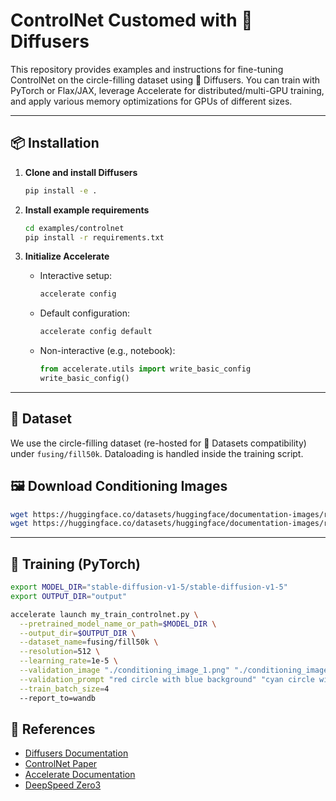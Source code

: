 <!---
Copyright 2022 - The HuggingFace Team. All rights reserved.

Licensed under the Apache License, Version 2.0 (the "License");
you may not use this file except in compliance with the License.
You may obtain a copy of the License at

    http://www.apache.org/licenses/LICENSE-2.0

Unless required by applicable law or agreed to in writing, software
distributed under the License is distributed on an "AS IS" BASIS,
WITHOUT WARRANTIES OR CONDITIONS OF ANY KIND, either express or implied.
See the License for the specific language governing permissions and
limitations under the License.
-->
# **ControlNet Customed with 🤗 Diffusers**

This repository provides examples and instructions for fine-tuning ControlNet on the circle-filling dataset using 🤗 Diffusers. You can train with PyTorch or Flax/JAX, leverage Accelerate for distributed/multi-GPU training, and apply various memory optimizations for GPUs of different sizes.

---

## 📦 Installation

1. **Clone and install Diffusers**

   ```bash
   pip install -e .
   ```
2. **Install example requirements**

   ```bash
   cd examples/controlnet
   pip install -r requirements.txt
   ```
3. **Initialize Accelerate**

   * Interactive setup:

     ```bash
     accelerate config
     ```
   * Default configuration:

     ```bash
     accelerate config default
     ```
   * Non-interactive (e.g., notebook):

     ```python
     from accelerate.utils import write_basic_config
     write_basic_config()
     ```

---

## 📂 Dataset

We use the circle-filling dataset (re-hosted for 🤗 Datasets compatibility) under `fusing/fill50k`. Dataloading is handled inside the training script.

## 🖼️ Download Conditioning Images

```bash
wget https://huggingface.co/datasets/huggingface/documentation-images/resolve/main/diffusers/controlnet_training/conditioning_image_1.png
wget https://huggingface.co/datasets/huggingface/documentation-images/resolve/main/diffusers/controlnet_training/conditioning_image_2.png
```

---

## 🚀 Training (PyTorch)

```bash
export MODEL_DIR="stable-diffusion-v1-5/stable-diffusion-v1-5"
export OUTPUT_DIR="output"

accelerate launch my_train_controlnet.py \
  --pretrained_model_name_or_path=$MODEL_DIR \
  --output_dir=$OUTPUT_DIR \
  --dataset_name=fusing/fill50k \
  --resolution=512 \
  --learning_rate=1e-5 \
  --validation_image "./conditioning_image_1.png" "./conditioning_image_2.png" \
  --validation_prompt "red circle with blue background" "cyan circle with brown floral background" \
  --train_batch_size=4
  --report_to=wandb
```


## 📖 References

* [Diffusers Documentation](https://github.com/huggingface/diffusers)
* [ControlNet Paper](https://arxiv.org/abs/2302.05543)
* [Accelerate Documentation](https://huggingface.co/docs/accelerate)
* [DeepSpeed Zero3](https://www.deepspeed.ai/tutorials/zero/)
